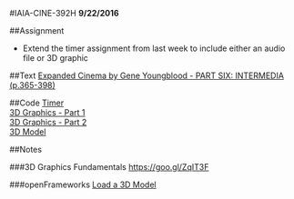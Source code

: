 #IAIA-CINE-392H
**9/22/2016**

##Assignment
* Extend the timer assignment from last week to include either an audio file or 3D graphic

##Text
[Expanded Cinema by Gene Youngblood - PART SIX: INTERMEDIA (p.365-398)](http://www.vasulka.org/Kitchen/PDF_ExpandedCinema/part6.pdf)  

##Code
[Timer](../demo/013_Timer)  
[3D Graphics - Part 1](../c++/014_3dGraphics_Part1)  
[3D Graphics - Part 2](../c++/015_3dGraphics_Part2)  
[3D Model](../c++/016_3dModel)  

##Notes

###3D Graphics Fundamentals
https://goo.gl/ZqIT3F

###openFrameworks
[Load a 3D Model](http://openframeworks.cc/learning/05_3d/3d_example_how_to/)  
